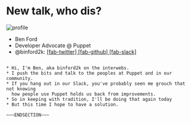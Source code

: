 <!SLIDE nofooter>
# New talk, who dis?

![profile](/images//squarephoto.jpeg)

* Ben Ford
* Developer Advocate @ Puppet
* @binford2k:
[ [fab-twitter] ](https://www.twitter.com/binford2k)
[ [fab-github] ](https://www.github.com/binford2k)
[ [fab-slack] ](https://puppetcommunity.slack.com/team/U11HA7VJ7)

~~~SECTION:notes~~~

* Hi, I'm Ben, aka binford2k on the interwebs.
* I push the bits and talk to the peoples at Puppet and in our community.
* If you hang out in our Slack, you've probably seen me grouch that not knowing
  how people use Puppet holds us back from improvements.
* So in keeping with tradition, I'll be doing that again today
* But this time I hope to have a solution.

~~~ENDSECTION~~~
